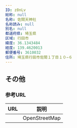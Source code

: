 ```yaml
---
ID: z8nLv
総称: null
名称: 佐間天神社
名称読み: null
別名: null
都道府県: 埼玉県
区域: 行田市
緯度: 36.1343484
経度: 139.4620013
郵便番号: 3610032
住所: 埼玉県行田市佐間１丁目１０−６
---
```


## その他

### 参考URL

| URL | 説明          |
| --- | ------------- |
|     | OpenStreetMap |
